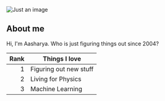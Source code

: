 <picture>
 <source media="(prefers-color-scheme: dark)" srcset="https://unsplash.com/photos/gYrYa37fAKI">
 <source media="(prefers-color-scheme: light)" srcset="https://unsplash.com/photos/gYrYa37fAKI">
 <img alt="Just an image" src="">
</picture>


## About me

Hi, I'm Aasharya. Who is just figuring things out since 2004?

| Rank | Things I love |
|-----:|---------------|
|     1| Figuring out new stuff|
|     2| Living for Physics|
|     3| Machine Learning|

<!-- Man who works more than he is paid, will be paid more eventually.-->
